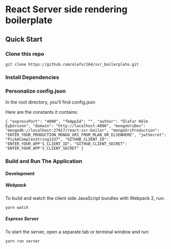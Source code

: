 # React Server side rendering boilerplate

## Quick Start

### Clone this repo

`git clone https://github.com/olafur164/ssr_boilerplate.git`

### Install Dependencies

### Personalize config.json

In the root directory, you'll find config.json

Here are the constants it contains:

`{
  "expressPort": "4000",
  "fbAppId": "",
  "author": "Ólafur Hólm Eyþórsson",
  "domain": "http://localhost:4000",
  "mongoUriDev": "mongodb://localhost:27017/react-ssr-boiler",
  "mongoUriProduction": "ENTER_YOUR_PRODUCTION_MONGO_URI_FROM_MLAB_OR_ELSEWHERE",
  "jwtSecret": "PickAComplexString1337",
  "GITHUB_CLIENT_ID": "ENTER_YOUR_APP'S_CLIENT_ID",
  "GITHUB_CLIENT_SECRET": "ENTER_YOUR_APP'S_CLIENT_SECRET"
}`

### Build and Run The Application

#### Development

##### Webpack

To build and watch the client side JavaScript bundles with Webpack 2, run:

`yarn watch`

##### Express Server

To start the server, open a separate tab or terminal window and run:

`yarn run server`